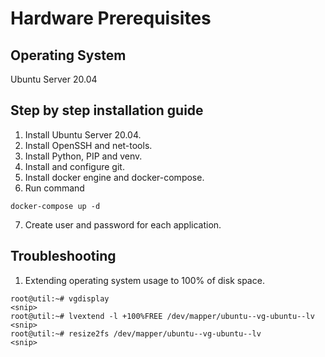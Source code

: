 # Hardware Prerequisites


## Operating System
Ubuntu Server 20.04


## Step by step installation guide
1. Install Ubuntu Server 20.04.
2. Install OpenSSH and net-tools.
3. Install Python, PIP and venv.
4. Install and configure git.
5. Install docker engine and docker-compose.
6. Run command
```
docker-compose up -d
```
7. Create user and password for each application.


## Troubleshooting
1. Extending operating system usage to 100% of disk space.
```
root@util:~# vgdisplay
<snip>
root@util:~# lvextend -l +100%FREE /dev/mapper/ubuntu--vg-ubuntu--lv
<snip>
root@util:~# resize2fs /dev/mapper/ubuntu--vg-ubuntu--lv
<snip>
```